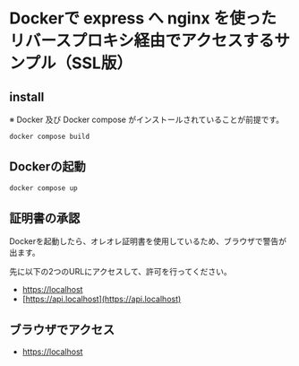 # Dockerで express へ nginx を使ったリバースプロキシ経由でアクセスするサンプル（SSL版）

## install

※ Docker 及び Docker compose がインストールされていることが前提です。

```bash
docker compose build
```

## Dockerの起動

```bash
docker compose up
```

## 証明書の承認

Dockerを起動したら、オレオレ証明書を使用しているため、ブラウザで警告が出ます。

先に以下の2つのURLにアクセスして、許可を行ってください。

- [https://localhost](https://localhost)
- [https://api.localhost](https://api.localhost)


## ブラウザでアクセス

- [https://localhost](https://localhost)
